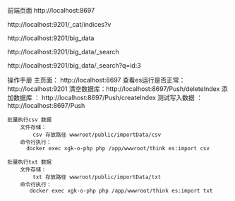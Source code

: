 
前端页面
http://localhost:8697


<!-- es  -->
http://localhost:9201/_cat/indices?v

<!-- 所有字段 -->
http://localhost:9201/big_data

<!-- 所有数据 -->
http://localhost:9201/big_data/_search

<!-- 简单搜索 -->
http://localhost:9201/big_data/_search?q=id:3



操作手册
    主页面： 
        http://localhost:8697
    查看es运行是否正常：
        http://localhost:9201
    清空数据库：http://localhost:8697/Push/deleteIndex
    添加数据库 ： http://localhost:8697/Push/createIndex
    测试写入数据 ： http://localhost:8697/Push

    批量执行csv 数据
        文件存储：
            csv 存放路径 wwwroot/public/importData/csv
        命令行执行：
          docker exec xgk-o-php php /app/wwwroot/think es:import csv

    批量执行txt 数据
        文件存储：
            txt 存放路径 wwwroot/public/importData/txt
        命令行执行：
           docker exec xgk-o-php php /app/wwwroot/think es:import txt
